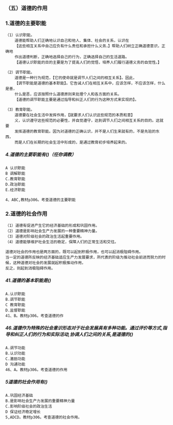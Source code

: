 ### （五）道德的作用
### 1.道德的主要职能
    （1）认识职能。
        道德能帮助人们正确地认识自己和他人、集体、社会的关系，认识在
        【这些相互关系中自己应负有什么责任和承担什么义务，】帮助人们树立正确道德意识，正确地
        作出道德判断，正确地选择自己的行为，正确选择自己的生活道路。
        【道德认识职能的目的主要是为了提高人们的觉悟，培养人们履行道德义务的自觉性。】
        
    （2）调节职能。
        道德是一种行为规范，【它的使命就是调节人们之间的相互关系】。因此，
        【调节职能是道德的基本职能】。它告诫人们在相互关系中，应该怎样，不应该怎样，什么是善，
        什么是恶，应该按照什么道德原则来处理个人和各方面的关系。
        【道德的调节职能主要是通过指导和纠正人们的行为这种方式来实现的】。
        
    （3）教育职能。
        道德要在社会生活中发挥作用，【就要求人们认识这些规范的本质和意】
        义，认识遵守这些规范的必要性，并自觉遵守，达到调节人们之间相互关系的目的。这就要
        发挥道德的教育职能。因为对道德的正确认识，并不是人们生来就有的，不是先验的东西，
        而是人们在长期的社会生活中形成的，是通过教育初步培养起来的。


##### 4.道德的主要职能有()（任你调教）
    A 认识职能 
    B 调解职能
    C.教育职能
    D.政治职能
    E.经济职能
    
    4、ABC,教材p306。考查道德的主要职能

        
    
### 2.道德的社会作用
    （1）道德有促进产生它的经济基础的形成和巩固作用。
    （2）道德是影响社会生产力发展的一种重要精神力量。
    （3）道德对阶级社会的政治生活起重要作用。
    （4）道德能够维护社会生活的稳定，保障人们的正常生活和交往。

    道德对社会的作用也是两方面的，既可以起到积极作用，也可以起消极阻碍作用。
    当一定的道德所反映的经济基础适应生产力发展要求，所代表的阶级为推动社会前进而努力的时
    候，这种道德对社会的发展就起积极推动作用，
    反之，则起到消极阻碍作用。

##### 41.道德的基本职能是()
    A.认识职能
    B.调节职能
    C 教育职能
    D.监督职能
    41、B。教材p306。考查道德的作    

    
##### 46.道德作为特殊的社会意识形态对于社会发展具有多种功能。通过评价等方式,指导和纠正人们的行为和实际活动,协调人们之间的关系,是道德的()
    A.调节功能
    B.认识功能
    C.激励功能
    D 沟通功能
    46、A。教材p306。考查道德的作用

##### 5道德的社会作用有()
    A.巩固经济基础
    B.是影响社会生产力发展的重要精神力量
    C.影响阶级社会的政治生活
    D 保证经济稳定增长
    5,ADCD。教材p306。考查道德的社会作用。

















    
        